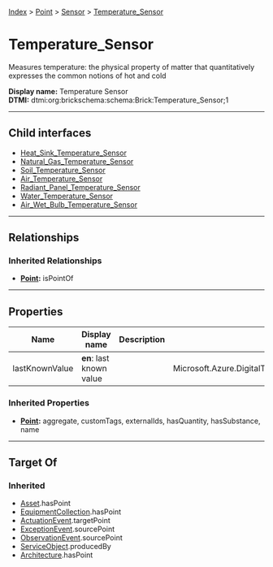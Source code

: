 [Index](../../../index.md) > [Point](../../Point.md) > [Sensor](../Sensor.md) > [Temperature_Sensor](#)
# Temperature_Sensor

Measures temperature: the physical property of matter that quantitatively expresses the common notions of hot and cold


**Display name:** Temperature Sensor<br />
**DTMI:** dtmi:org:brickschema:schema:Brick:Temperature_Sensor;1

---

## Child interfaces
* [Heat_Sink_Temperature_Sensor](Heat_Sink_Temperature_Sensor.md)
* [Natural_Gas_Temperature_Sensor](Natural_Gas_Temperature_Sensor.md)
* [Soil_Temperature_Sensor](Soil_Temperature_Sensor.md)
* [Air_Temperature_Sensor](Air_Temperature_Sensor/Air_Temperature_Sensor.md)
* [Radiant_Panel_Temperature_Sensor](Radiant_Panel_Temperature_Sensor/Radiant_Panel_Temperature_Sensor.md)
* [Water_Temperature_Sensor](Water_Temperature_Sensor/Water_Temperature_Sensor.md)
* [Air_Wet_Bulb_Temperature_Sensor](Air_Temperature_Sensor/Air_Wet_Bulb_Temperature_Sensor/Air_Wet_Bulb_Temperature_Sensor.md)

---

## Relationships

### Inherited Relationships
* **[Point](../../Point.md):** isPointOf

---

## Properties

|Name|Display name|Description|Schema|Writable|
|-|-|-|-|-|
|lastKnownValue|**en**: last known value||Microsoft.Azure.DigitalTwins.Parser.Models.DTObjectInfo|True|
### Inherited Properties
* **[Point](../../Point.md):** aggregate, customTags, externalIds, hasQuantity, hasSubstance, name

---

## Target Of
### Inherited
* [Asset](../../../Asset/Asset.md).hasPoint
* [EquipmentCollection](../../../Collection/EquipmentCollection.md).hasPoint
* [ActuationEvent](../../../Event/PointEvent/ActuationEvent.md).targetPoint
* [ExceptionEvent](../../../Event/PointEvent/ExceptionEvent.md).sourcePoint
* [ObservationEvent](../../../Event/PointEvent/ObservationEvent.md).sourcePoint
* [ServiceObject](../../../Information/ServiceObject/ServiceObject.md).producedBy
* [Architecture](../../../Space/Architecture/Architecture.md).hasPoint
